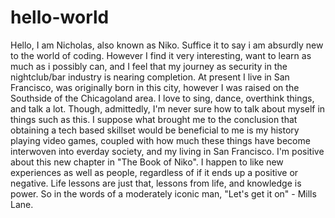 # hello-world
Hello, I am Nicholas, also known as Niko. Suffice it to say i am absurdly new to the world of coding. However I find it very interesting, want to learn as much as i possibly can, and I feel that my journey as security in the nightclub/bar industry is nearing completion. At present I live in San Francisco, was originally born in this city, however I was raised on the Southside of the Chicagoland area. I love to sing, dance, overthink things, and talk a lot. Though, admittedly, I'm never sure how to talk about myself in things such as this. I suppose what brought me to the conclusion that obtaining a tech based skillset would be beneficial to me is my history playing video games, coupled with how much these things have become interwoven into everday society, and my living in San Francisco. I'm positive about this new chapter in "The Book of Niko". I happen to like new experiences as well as people, regardless of if it ends up a positive or negative. Life lessons are just that, lessons from life, and knowledge is power. So in the words of a moderately iconic man, "Let's get it on" - Mills Lane.
